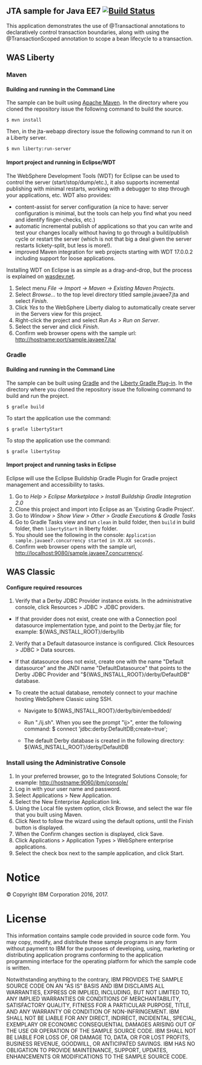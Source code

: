 ## JTA sample for Java EE7 [![Build Status](https://travis-ci.org/WASdev/sample.javaee7.jta.svg?branch=master)](https://travis-ci.org/WASdev/sample.javaee7.jta)

This application demonstrates the use of @Transactional annotations to declaratively control transaction boundaries, along with using the @TransactionScoped annotation to scope a bean lifecycle to a transaction.

## WAS Liberty

### Maven

#### Building and running in the Command Line

The sample can be built using [Apache Maven](http://maven.apache.org/). In the directory where you cloned the repository issue the following command to build the source.

    $ mvn install

Then, in the jta-webapp directory issue the following command to run it on a Liberty server.

    $ mvn liberty:run-server

#### Import project and running in Eclipse/WDT

The WebSphere Development Tools (WDT) for Eclipse can be used to control the server (start/stop/dump/etc.), it also supports incremental publishing with minimal restarts, working with a debugger to step through your applications, etc.
WDT also provides:
- content-assist for server configuration (a nice to have: server configuration is minimal, but the tools can help you find what you need and identify finger-checks, etc.)
- automatic incremental publish of applications so that you can write and test your changes locally without having to go through a build/publish cycle or restart the server (which is not that big a deal given the server restarts lickety-split, but less is more!).
- improved Maven integration for web projects starting with WDT 17.0.0.2 including support for loose applications.

Installing WDT on Eclipse is as simple as a drag-and-drop, but the process is explained on [wasdev.net](https://developer.ibm.com/wasdev/downloads/liberty-profile-using-eclipse/).

1.	Select menu *File -> Import -> Maven -> Existing Maven Projects*.
2.	Select *Browse...* to the top level directory titled sample.javaee7.jta and select *Finish*.
3.	Click *Yes* to the WebSphere Liberty dialog to automatically create server in the Servers view for this project.
4.  Right-click the project and select *Run As > Run on Server*.
5.  Select the server and click *Finish*.
6.  Confirm web browser opens with the sample url: [http://hostname:port/sample.javaee7.jta/](http://hostname:port/sample.javaee7.jta/)

### Gradle

#### Building and running in the Command Line

The sample can be built using [Gradle](https://gradle.org/) and the [Liberty Gradle Plug-in][]. In the directory where you cloned the repository issue the following command to build and run the project.

    $ gradle build

To start the application use the command:

    $ gradle libertyStart

To stop the application use the command:

    $ gradle libertyStop
    
#### Import project and running tasks in Eclipse

Eclipse will use the Eclipse Buildship Gradle Plugin for Gradle project management and accessibility to tasks.

1. Go to *Help > Eclipse Marketplace > Install Buildship Gradle Integration 2.0*
2. Clone this project and import into Eclipse as an 'Existing Gradle Project'.
3. Go to *Window > Show View > Other > Gradle Executions & Gradle Tasks*
4. Go to Gradle Tasks view and run `clean` in build folder, then `build` in build folder, then `libertyStart` in liberty folder.
5. You should see the following in the console: `Application sample.javaee7.concurrency started in XX.XX seconds.`
6. Confirm web browser opens with the sample url, [http://localhost:9080/sample.javaee7.concurrency/](http://localhost:9080/sample.javaee7.concurrency/).

## WAS Classic

#### Configure required resources

1. Verify that a Derby JDBC Provider instance exists. In the administrative console, click Resources > JDBC > JDBC providers.

  - If that provider does not exist, create one with a Connection pool datasource implementation type, and point to the Derby.jar file; for example: ${WAS_INSTALL_ROOT}/derby/lib

2. Verify that a Default datasource instance is configured. Click Resources > JDBC > Data sources.

  - If that datasource does not exist, create one with the name "Default datasource" and the JNDI name "DefaultDatasource" that points to the Derby JDBC Provider and "${WAS_INSTALL_ROOT}/derby/DefaultDB" database.
  - To create the actual database, remotely connect to your machine hosting WebSphere Classic using SSH.

    - Navigate to ${WAS_INSTALL_ROOT}/derby/bin/embedded/

    - Run "./ij.sh". When you see the prompt "ij>", enter the following command:
        $ connect 'jdbc:derby:DefaultDB;create=true';

    - The default Derby database is created in the following directory: ${WAS_INSTALL_ROOT}/derby/DefaultDB

### Install using the Administrative Console
1.	In your preferred browser, go to the Integrated Solutions Console; for example: [http://hostname:9060/ibm/console/](http://hostname:9060/ibm/console/)
2.	Log in with your user name and password.
3.	Select Applications > New Application.
4.	Select the New Enterprise Application link.
5.	Using the Local file system option, click Browse, and select the war file that you built using Maven.
6.	Click Next to follow the wizard using the default options, until the Finish button is displayed.
7.	When the Confirm changes section is displayed, click Save.
8.	Click Applications > Application Types > WebSphere enterprise applications.
9.	Select the check box next to the sample application, and click Start.
# Notice

© Copyright IBM Corporation 2016, 2017.

# License

This information contains sample code provided in source code form. You may copy, modify, and distribute these sample programs in any form without payment to IBM for the purposes of developing, using, marketing or distributing application programs conforming to the application programming interface for the operating platform for which the sample code is written. 

Notwithstanding anything to the contrary, IBM PROVIDES THE SAMPLE SOURCE CODE ON AN "AS IS" BASIS AND IBM DISCLAIMS ALL WARRANTIES, EXPRESS OR IMPLIED, INCLUDING, BUT NOT LIMITED TO, ANY IMPLIED WARRANTIES OR CONDITIONS OF MERCHANTABILITY, SATISFACTORY QUALITY, FITNESS FOR A PARTICULAR PURPOSE, TITLE, AND ANY WARRANTY OR CONDITION OF NON-INFRINGEMENT. IBM SHALL NOT BE LIABLE FOR ANY DIRECT, INDIRECT, INCIDENTAL, SPECIAL, EXEMPLARY OR ECONOMIC CONSEQUENTIAL DAMAGES ARISING OUT OF THE USE OR OPERATION OF THE SAMPLE SOURCE CODE. IBM SHALL NOT BE LIABLE FOR LOSS OF, OR DAMAGE TO, DATA, OR FOR LOST PROFITS, BUSINESS REVENUE, GOODWILL, OR ANTICIPATED SAVINGS. IBM HAS NO OBLIGATION TO PROVIDE MAINTENANCE, SUPPORT, UPDATES, ENHANCEMENTS OR MODIFICATIONS TO THE SAMPLE SOURCE CODE.

[Liberty Maven Plug-in]: https://github.com/WASdev/ci.maven
[Liberty Gradle Plug-in]: https://github.com/WASdev/ci.gradle
